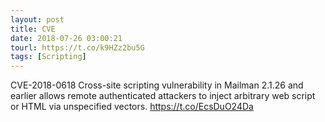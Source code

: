 ```yaml
---
layout: post
title: CVE
date: 2018-07-26 03:00:21
tourl: https://t.co/k9HZz2bu5G
tags: [Scripting]
---
```

CVE-2018-0618 Cross-site scripting vulnerability in Mailman 2.1.26 and earlier allows remote authenticated attackers to inject arbitrary web script or HTML via unspecified vectors.  https://t.co/EcsDuO24Da